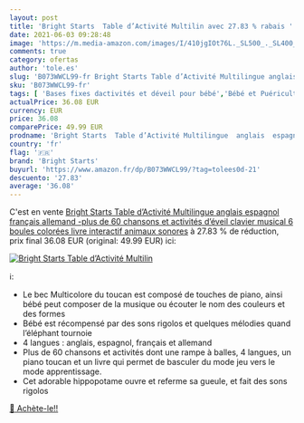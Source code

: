 ```yaml
---
layout: post
title: 'Bright Starts  Table d’Activité Multilin avec 27.83 % rabais '
date: 2021-06-03 09:28:48
image: 'https://m.media-amazon.com/images/I/410jgIOt76L._SL500_._SL400_.jpg'
comments: true
category: ofertas
author: 'tole.es'
slug: 'B073WWCL99-fr Bright Starts Table d’Activité Multilingue anglais...'
sku: 'B073WWCL99-fr'
tags: [ 'Bases fixes dactivités et déveil pour bébé','Bébé et Puériculture','Jeux et Jouets','Jeux et jouets','Jouets déveil','Jouets déveil et 1er âge','Jouets musicaux','bright starts','Éveil et jouets', ]
actualPrice: 36.08 EUR
currency: EUR
price: 36.08
comparePrice: 49.99 EUR
prodname: 'Bright Starts  Table d’Activité Multilingue  anglais  espagnol  français  allemand -plus de 60 chansons et activités d’éveil  clavier musical  6 boules colorées  livre interactif  animaux sonores'
country: 'fr'
flag: '🇫🇷'
brand: 'Bright Starts'
buyurl: 'https://www.amazon.fr/dp/B073WWCL99/?tag=tolees0d-21'
descuento: '27.83'
average: '36.08'
---
```


C'est en vente [Bright Starts  Table d’Activité Multilingue  anglais  espagnol  français  allemand -plus de 60 chansons et activités d’éveil  clavier musical  6 boules colorées  livre interactif  animaux sonores](https://www.amazon.fr/dp/B073WWCL99/?tag=tolees0d-21)  à  27.83 % de réduction, prix final  36.08 EUR (original: 49.99 EUR) ici:

[![Bright Starts  Table d’Activité Multilin](https://m.media-amazon.com/images/I/410jgIOt76L._SL500_._SL400_.jpg)](https://www.amazon.fr/dp/B073WWCL99/?tag=tolees0d-21)

ℹ️:

- Le bec Multicolore du toucan est composé de touches de piano, ainsi bébé peut composer de la musique ou écouter le nom des couleurs et des formes
- Bébé est récompensé par des sons rigolos et quelques mélodies quand l’éléphant tournoie
- 4 langues : anglais, espagnol, français et allemand
- Plus de 60 chansons et activités dont une rampe à balles, 4 langues, un piano toucan et un livre qui permet de basculer du mode jeu vers le mode apprentissage.
- Cet adorable hippopotame ouvre et referme sa gueule, et fait des sons rigolos

[🛒 Achète-le!!](https://www.amazon.fr/dp/B073WWCL99/?tag=tolees0d-21)
